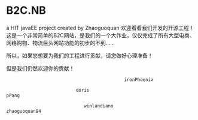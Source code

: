 B2C.NB
======

a HIT javaEE project created by Zhaoguoquan
欢迎看看我们开发的开源工程！
这是一个非常简单的B2C网站，是我们的一个大作业，仅仅完成了所有大型电商、网络购物、物流巨头网站功能的初步的不到……

所以，如果您想要为我们的工程进行贡献，请您做好心理准备！

但是我们仍然欢迎你的贡献！


                                                ironPhoenix
                                                
                              doris                                      pPang
                                
                                 winlandiano                   zhaoguoquan94
